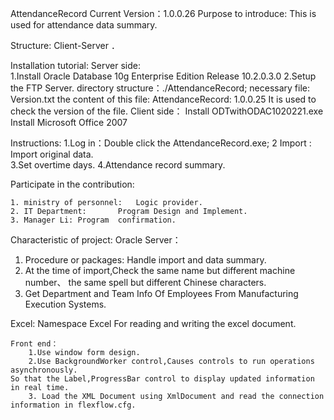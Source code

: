 AttendanceRecord
Current Version：1.0.0.26
Purpose to introduce: 
	This is used for attendance data summary.

Structure:
	Client-Server ．

Installation tutorial:
	Server side:	
		1.Install  Oracle Database 10g Enterprise Edition Release 10.2.0.3.0
		2.Setup the FTP Server. 
			directory structure：./AttendanceRecord;	
			necessary file: Version.txt         the content of this file:  AttendanceRecord:   1.0.0.25
      It is used to check the version of the file.
	Client side：
		Install ODTwithODAC1020221.exe
		Install Microsoft Office 2007

Instructions:
	1.Log in：Double click the AttendanceRecord.exe;
	2 Import : Import original data.                     
	3.Set overtime days.
	4.Attendance record summary.

Participate in the contribution:

	1. ministry of personnel: 	Logic provider.
	2. IT Department:		Program Design and Implement.
	3. Manager Li: Program	confirmation.
	
Characteristic of project: 
Oracle Server：	 

1.	Procedure or packages:	Handle import and data summary.
2.	At the time of import,Check the same name but different machine number、
	  the same spell but different Chinese characters.
3.	Get Department and Team Info Of Employees From Manufacturing Execution Systems.

Excel: 
Namespace Excel
  For reading and writing the excel document.
	
	Front end：
		1.Use window form design.
		2.Use BackgroundWorker control,Causes controls to run operations asynchronously.
	So that the Label,ProgressBar control to display updated information in real time.
		3. Load the XML Document using XmlDocument and read the connection information in flexflow.cfg.
